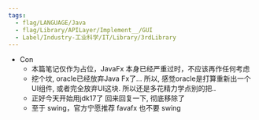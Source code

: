 ```yaml
---
tags:
  - flag/LANGUAGE/Java
  - flag/Library/APILayer/Implement__/GUI
  - Label/Industry-工业科学/IT/Library/3rdLibrary
---
```


- Con
    - 本篇笔记仅作为占位，JavaFx 本身已经严重过时，不应该再作任何考虑
    - 挖个坟, oracle已经放弃Java Fx了... 所以, 感觉oracle是打算重新出一个UI组件, 或者完全放弃UI这块. 所以还是多花精力学点别的把..
    - 正好今天开始用jdk17了 回来回复一下, 彻底移除了
    - 至于 swing，官方宁愿推荐 favafx 也不要 swing
